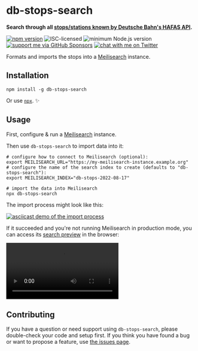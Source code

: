 # db-stops-search

**Search through all [stops/stations known by Deutsche Bahn's HAFAS API](https://npmjs.com/package/db-hafas-stations).**

[![npm version](https://img.shields.io/npm/v/db-stops-search.svg)](https://www.npmjs.com/package/db-stops-search)
![ISC-licensed](https://img.shields.io/github/license/derhuerst/db-stops-search.svg)
![minimum Node.js version](https://img.shields.io/node/v/db-stops-search.svg)
[![support me via GitHub Sponsors](https://img.shields.io/badge/support%20me-donate-fa7664.svg)](https://github.com/sponsors/derhuerst)
[![chat with me on Twitter](https://img.shields.io/badge/chat%20with%20me-on%20Twitter-1da1f2.svg)](https://twitter.com/derhuerst)

Formats and imports the stops into a [Meilisearch](https://meilisearch.com) instance.


## Installation

```shell
npm install -g db-stops-search
```

Or use [`npx`](https://npmjs.com/package/npx). ✨


## Usage

First, configure & run a [Meilisearch](https://meilisearch.com) instance.

Then use `db-stops-search` to import data into it:

```shell
# configure how to connect to Meilisearch (optional):
export MEILISEARCH_URL="https://my-meilisearch-instance.example.org"
# configure the name of the search index to create (defaults to "db-stops-search"):
export MEILISEARCH_INDEX="db-stops-2022-08-17"

# import the data into Meilisearch
npx db-stops-search
```

The import process might look like this:

[![asciicast demo of the import process](https://asciinema.org/a/522158.svg)](https://asciinema.org/a/522158)

If it succeeded and you're not running Meilisearch in production mode, you can access its [search preview](https://docs.meilisearch.com/learn/what_is_meilisearch/search_preview.html) in the browser:

![demo video of Meilisearch's search preview with db-stops-search data](docs/demo.mov)


## Contributing

If you have a question or need support using `db-stops-search`, please double-check your code and setup first. If you think you have found a bug or want to propose a feature, use [the issues page](https://github.com/derhuerst/db-stops-search/issues).
